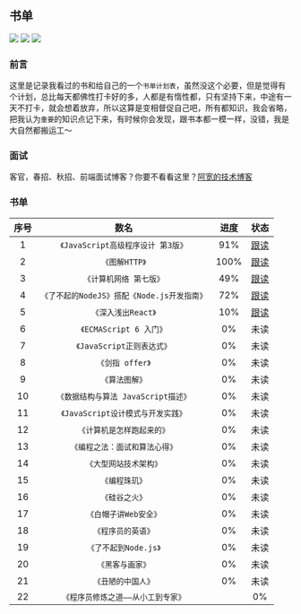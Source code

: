 ## 书单

![](https://img.shields.io/badge/MarkDown-md-brightgreen.svg)
![](https://img.shields.io/badge/Author-PDK-blue.svg)
![](https://img.shields.io/badge/Language-CN-red.svg)

### 前言

这里是记录我看过的书和给自己的一个`书单计划表`，虽然没这个必要，但是觉得有个计划，总比每天都佛性打卡好的多，人都是有惰性都，只有坚持下来，中途有一天不打卡，就会想着放弃，所以这算是变相督促自己吧，所有都知识，我会省略，把我认为`重要`的知识点记下来，有时候你会发现，跟书本都一模一样，没错，我是大自然都搬运工～

### 面试

客官，春招、秋招、前端面试博客？你要不看看这里？[阿宽的技术博客](https://github.com/PDKSophia/blog.io)

### 书单

| 序号 |                    数名                     | 进度 |                                                              状态                                                               |
| :--: | :-----------------------------------------: | :--: | :-----------------------------------------------------------------------------------------------------------------------------: |
|  1   |     `《JavaScript高级程序设计 第3版》`      | 91%  | [跟读](https://github.com/PDKSophia/read-booklist/tree/master/JavaScript%E9%AB%98%E7%BA%A7%E7%BC%96%E7%A8%8B%E8%AE%BE%E8%AE%A1) |
|  2   |               `《图解HTTP》`                | 100% |                             [跟读](https://github.com/PDKSophia/read-booklist/blob/master/图解HTTP)                             |
|  3   |           `《计算机网络 第七版》`           | 49%  |          [跟读](https://github.com/PDKSophia/read-booklist/tree/master/%E8%AE%A1%E7%AE%97%E6%9C%BA%E7%BD%91%E7%BB%9C)           |
|  4   | `《了不起的NodeJS》搭配《Node.js开发指南》` | 72%  |        [跟读](https://github.com/PDKSophia/read-booklist/tree/master/Node%E5%85%A5%E9%97%A8%E5%8F%8A%E5%AE%9E%E8%B7%B5)         |
|  5   |             `《深入浅出React》`             | 10%  |            [跟读](https://github.com/PDKSophia/read-booklist/tree/master/%E6%B7%B1%E5%85%A5%E6%B5%85%E5%87%BAReact)             |
|  6   |           `《ECMAScript 6 入门》`           |  0%  |                                                              未读                                                               |
|  7   |         `《JavaScript正则表达式》`          |  0%  |                                                              未读                                                               |
|  8   |              `《剑指 offer》`               |  0%  |                                                              未读                                                               |
|  9   |               `《算法图解》`                |  0%  |                                                              未读                                                               |
|  10  |     `《数据结构与算法 JavaScript描述》`     |  0%  |                                                              未读                                                               |
|  11  |     `《JavaScript设计模式与开发实践》`      |  0%  |                                                              未读                                                               |
|  12  |         `《计算机是怎样跑起来的》`          |  0%  |                                                              未读                                                               |
|  13  |       `《编程之法：面试和算法心得》`        |  0%  |                                                              未读                                                               |
|  14  |           `《大型网站技术架构》`            |  0%  |                                                              未读                                                               |
|  15  |               `《编程珠玑》`                |  0%  |                                                              未读                                                               |
|  16  |               `《硅谷之火》`                |  0%  |                                                              未读                                                               |
|  17  |            `《白帽子讲Web安全》`            |  0%  |                                                              未读                                                               |
|  18  |             `《程序员的英语》`              |  0%  |                                                              未读                                                               |
|  19  |            `《了不起到Node.js》`            |  0%  |                                                              未读                                                               |
|  20  |              `《黑客与画家》`               |  0%  |                                                              未读                                                               |
|  21  |             `《丑陋的中国人》`              |  0%  |                                                              未读                                                               |
|  22  |     `《程序员修炼之道——从小工到专家》`      |      |                                                               0%                                                                | 未读 |

<!-- <img src='https://github.com/PDKSophia/blog.io/raw/master/image/agree.jpeg' width=250 height=250> -->
